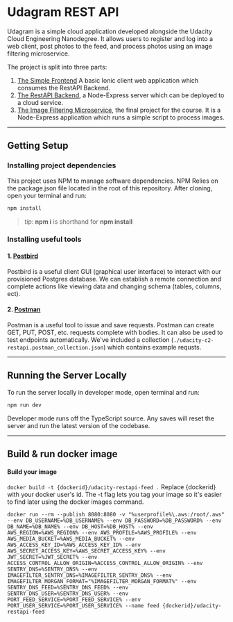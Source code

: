 # Udagram REST API

Udagram is a simple cloud application developed alongside the Udacity Cloud Engineering Nanodegree. It allows users to register and log into a web client, post photos to the feed, and process photos using an image filtering microservice.

The project is split into three parts:

1. [The Simple Frontend](../udacity-c2-frontend)
A basic Ionic client web application which consumes the RestAPI Backend.
2. [The RestAPI Backend](.), a Node-Express server which can be deployed to a cloud service.
3. [The Image Filtering Microservice](../../../project2-image-filter), the final project for the course. It is a Node-Express application which runs a simple script to process images.

***

## Getting Setup

### Installing project dependencies

This project uses NPM to manage software dependencies. NPM Relies on the package.json file located in the root of this repository. After cloning, open your terminal and run:

```bash
npm install
```

>_tip_: **npm i** is shorthand for **npm install**

### Installing useful tools

#### 1. [Postbird](https://github.com/paxa/postbird)

Postbird is a useful client GUI (graphical user interface) to interact with our provisioned Postgres database. We can establish a remote connection and complete actions like viewing data and changing schema (tables, columns, ect).

#### 2. [Postman](https://www.getpostman.com/downloads/)

Postman is a useful tool to issue and save requests. Postman can create GET, PUT, POST, etc. requests complete with bodies. It can also be used to test endpoints automatically. We've included a collection (`./udacity-c2-restapi.postman_collection.json`) which contains example requsts.

***

## Running the Server Locally

To run the server locally in developer mode, open terminal and run:

```bash
npm run dev
```

Developer mode runs off the TypeScript source. Any saves will reset the server and run the latest version of the codebase.

***

## Build & run docker image

#### Build your image

`docker build -t {dockerid}/udacity-restapi-feed .`
Replace {dockerid} with your docker user's id.
The -t flag lets you tag your image so it's easier to find later using the docker images command.

`docker run --rm --publish 8080:8080 -v "%userprofile%\.aws:/root/.aws" --env DB_USERNAME=%DB_USERNAME% --env DB_PASSWORD=%DB_PASSWORD% --env DB_NAME=%DB_NAME% --env DB_HOST=%DB_HOST% --env AWS_REGION=%AWS_REGION% --env AWS_PROFILE=%AWS_PROFILE% --env AWS_MEDIA_BUCKET=%AWS_MEDIA_BUCKET% --env AWS_ACCESS_KEY_ID=%AWS_ACCESS_KEY_ID% --env AWS_SECRET_ACCESS_KEY=%AWS_SECRET_ACCESS_KEY% --env JWT_SECRET=%JWT_SECRET% --env ACCESS_CONTROL_ALLOW_ORIGIN=%ACCESS_CONTROL_ALLOW_ORIGIN% --env SENTRY_DNS=%SENTRY_DNS% --env IMAGEFILTER_SENTRY_DNS=%IMAGEFILTER_SENTRY_DNS% --env IMAGEFILTER_MORGAN_FORMAT="%IMAGEFILTER_MORGAN_FORMAT%" --env SENTRY_DNS_FEED=%SENTRY_DNS_FEED% --env SENTRY_DNS_USER=%SENTRY_DNS_USER% --env PORT_FEED_SERVICE=%PORT_FEED_SERVICE% --env PORT_USER_SERVICE=%PORT_USER_SERVICE% --name feed {dockerid}/udacity-restapi-feed`

